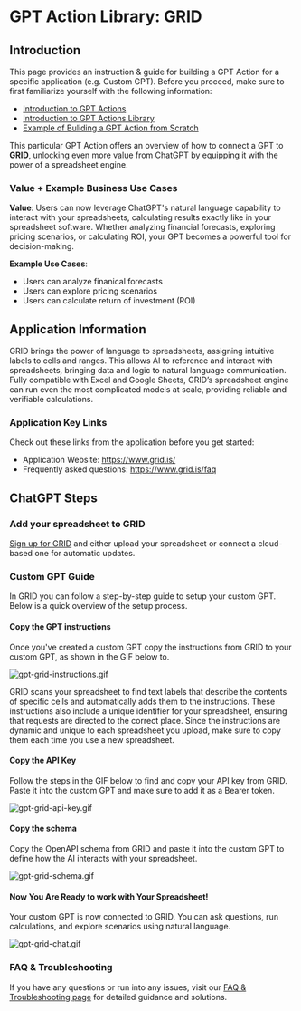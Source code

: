# GPT Action Library: GRID

## Introduction

This page provides an instruction & guide for building a GPT Action for a specific application (e.g. Custom GPT). Before you proceed, make sure to first familiarize yourself with the following information:
- [Introduction to GPT Actions](https://platform.openai.com/docs/actions)
- [Introduction to GPT Actions Library](https://platform.openai.com/docs/actions/actions-library)
- [Example of Buliding a GPT Action from Scratch](https://platform.openai.com/docs/actions/getting-started)

This particular GPT Action offers an overview of how to connect a GPT to **GRID**, unlocking even more value from ChatGPT by equipping it with the power of a spreadsheet engine.

### Value + Example Business Use Cases

**Value**: Users can now leverage ChatGPT's natural language capability to interact with your spreadsheets, calculating results exactly like in your spreadsheet software. Whether analyzing financial forecasts, exploring pricing scenarios, or calculating ROI, your GPT becomes a powerful tool for decision-making.

**Example Use Cases**:
- Users can analyze finanical forecasts
- Users can explore pricing scenarios
- Users can calculate return of investment (ROI)

## Application Information

GRID brings the power of language to spreadsheets, assigning intuitive labels to cells and ranges. This allows AI to reference and interact with spreadsheets, bringing data and logic to natural language communication. Fully compatible with Excel and Google Sheets, GRID’s spreadsheet engine can run even the most complicated models at scale, providing reliable and verifiable calculations.


### Application Key Links

Check out these links from the application before you get started:
- Application Website: https://www.grid.is/
- Frequently asked questions: https://www.grid.is/faq

## ChatGPT Steps

### Add your spreadsheet to GRID

[Sign up for GRID](https://alpha.grid.is/user/login) and either upload your spreadsheet or connect a cloud-based one for automatic updates.

### Custom GPT Guide 

In GRID you can follow a step-by-step guide to setup your custom GPT. Below is a quick overview of the setup process.

#### Copy the GPT instructions

Once you've created a custom GPT copy the instructions from GRID to your custom GPT, as shown in the GIF below to.

![gpt-grid-instructions.gif](../../../../images/gpt-actions-grid-instructions.gif
)

GRID scans your spreadsheet to find text labels that describe the contents of specific cells and automatically adds them to the instructions. These instructions also include a unique identifier for your spreadsheet, ensuring that requests are directed to the correct place. Since the instructions are dynamic and unique to each spreadsheet you upload, make sure to copy them each time you use a new spreadsheet.

#### Copy the API Key

Follow the steps in the GIF below to find and copy your API key from GRID. Paste it into the custom GPT and make sure to add it as a Bearer token.

![gpt-grid-api-key.gif](../../../../gpt-actions-grid-api-key.gif)


#### Copy the schema

Copy the OpenAPI schema from GRID and paste it into the custom GPT to define how the AI interacts with your spreadsheet.

![gpt-grid-schema.gif](../../../../images/gpt-actions-grid-schema.gif)


#### Now You Are Ready to work with Your Spreadsheet!

Your custom GPT is now connected to GRID. You can ask questions, run calculations, and explore scenarios using natural language.

![gpt-grid-chat.gif](../../../../images/gpt-actions-grid-chat.gif)

### FAQ & Troubleshooting

If you have any questions or run into any issues, visit our [FAQ & Troubleshooting page](https://alpha.grid.is/faq) for detailed guidance and solutions.
